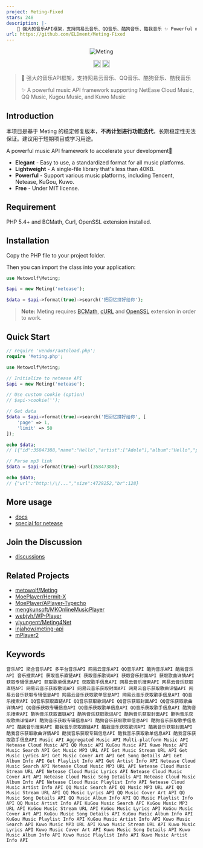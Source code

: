 ```yaml
---
project: Meting-Fixed
stars: 248
description: |-
    🍰 强大的音乐API框架，支持网易云音乐、QQ音乐、酷狗音乐、酷我音乐 ✨ Powerful music API framework supporting NetEase Cloud Music, QQ Music, Kugou Music, and Kuwo Music
url: https://github.com/ELDment/Meting-Fixed
---
```


<p align="center">
 <img src="https://user-images.githubusercontent.com/2666735/30165599-36623bea-93a6-11e7-8956-1ddf99ce0e6f.png" alt="Meting">
</p>

<p align="center">
 <img alt="Author" src="https://img.shields.io/badge/Author-METO&ELDment-blue.svg?style=flat-square" height="20"/>
 <img alt="Star" src="https://img.shields.io/github/stars/ELDment/Meting-MusicApi-Fixed?style=for-the-badge&logo=github" height="20">
</p>

> 🍰 强大的音乐API框架，支持网易云音乐、QQ音乐、酷狗音乐、酷我音乐
>
> ✨ A powerful music API framework supporting NetEase Cloud Music, QQ Music, Kugou Music, and Kuwo Music

## Introduction
本项目是基于 Meting 的稳定修复版本，**不再计划进行功能迭代**，长期稳定性无法保证。建议用于短期项目或学习用途。

A powerful music API framework to accelerate your development🎡
 + **Elegant** - Easy to use, a standardized format for all music platforms.
 + **Lightweight** - A single-file library that's less than 40KB.
 + **Powerful** - Support various music platforms, including Tencent, Netease, KuGou, Kuwo.
 + **Free** - Under MIT license.

## Requirement
PHP 5.4+ and BCMath, Curl, OpenSSL extension installed.

## Installation
Copy the PHP file to your project folder.

Then you can import the class into your application:

```php
use Metowolf\Meting;

$api = new Meting('netease');

$data = $api->format(true)->search('把回忆拼好给你');
```

> **Note:** Meting requires [BCMath](http://php.net/manual/en/book.bc.php), [cURL](http://php.net/manual/en/book.curl.php) and [OpenSSL](http://php.net/manual/en/book.openssl.php) extension in order to work.


## Quick Start
```php
// require 'vendor/autoload.php';
require 'Meting.php';

use Metowolf\Meting;

// Initialize to netease API
$api = new Meting('netease');

// Use custom cookie (option)
// $api->cookie('');

// Get data
$data = $api->format(true)->search('把回忆拼好给你', [
    'page' => 1,
    'limit' => 50
]);

echo $data;
// [{"id":35847388,"name":"Hello","artist":["Adele"],"album":"Hello","pic_id":"1407374890649284","url_id":35847388,"lyric_id":35847388,"source":"netease"},{"id":33211676,"name":"Hello","artist":["OMFG"],"album":"Hello",...

// Parse mp3 link
$data = $api->format(true)->url(35847388);

echo $data;
// {"url":"http:\/\/...","size":4729252,"br":128}
```

## More usage
 - [docs](https://github.com/metowolf/Meting/wiki)
 - [special for netease](https://github.com/metowolf/Meting/wiki/special-for-netease)

## Join the Discussion
 - [discussions](https://github.com/ELDment/Meting-New/discussions)

## Related Projects
 - [metowolf/Meting](https://github.com/metowolf/Meting)
 - [MoePlayer/Hermit-X](https://github.com/MoePlayer/Hermit-X)
 - [MoePlayer/APlayer-Typecho](https://github.com/MoePlayer/APlayer-Typecho)
 - [mengkunsoft/MKOnlineMusicPlayer](https://github.com/mengkunsoft/MKOnlineMusicPlayer)
 - [webjyh/WP-Player](https://github.com/webjyh/WP-Player)
 - [yiyungent/Meting4Net](https://github.com/yiyungent/Meting4Net)
 - [injahow/meting-api](https://github.com/injahow/meting-api)
 - [mPlayer2](https://github.com/dodododooo/mPlayer2)

## Keywords
```
音乐API 聚合音乐API 多平台音乐API 网易云音乐API QQ音乐API 酷狗音乐API 酷我音乐API 音乐搜索API 获取音乐直链API 获取音乐歌词API 获取音乐封面API 获取歌曲详情API 获取专辑信息API 获取歌单信息API 获取歌手信息API 网易云音乐搜索API 网易云音乐获取直链API 网易云音乐获取歌词API 网易云音乐获取封面API 网易云音乐获取歌曲详情API 网易云音乐获取专辑信息API 网易云音乐获取歌单信息API 网易云音乐获取歌手信息API QQ音乐搜索API QQ音乐获取直链API QQ音乐获取歌词API QQ音乐获取封面API QQ音乐获取歌曲详情API QQ音乐获取专辑信息API QQ音乐获取歌单信息API QQ音乐获取歌手信息API 酷狗音乐搜索API 酷狗音乐获取直链API 酷狗音乐获取歌词API 酷狗音乐获取封面API 酷狗音乐获取歌曲详情API 酷狗音乐获取专辑信息API 酷狗音乐获取歌单信息API 酷狗音乐获取歌手信息API 酷我音乐搜索API 酷我音乐获取直链API 酷我音乐获取歌词API 酷我音乐获取封面API 酷我音乐获取歌曲详情API 酷我音乐获取专辑信息API 酷我音乐获取歌单信息API 酷我音乐获取歌手信息API Music API Aggregated Music API Multi-platform Music API Netease Cloud Music API QQ Music API KuGou Music API Kuwo Music API Music Search API Get Music MP3 URL API Get Music Stream URL API Get Music Lyrics API Get Music Cover Art API Get Song Details API Get Album Info API Get Playlist Info API Get Artist Info API Netease Cloud Music Search API Netease Cloud Music MP3 URL API Netease Cloud Music Stream URL API Netease Cloud Music Lyrics API Netease Cloud Music Cover Art API Netease Cloud Music Song Details API Netease Cloud Music Album Info API Netease Cloud Music Playlist Info API Netease Cloud Music Artist Info API QQ Music Search API QQ Music MP3 URL API QQ Music Stream URL API QQ Music Lyrics API QQ Music Cover Art API QQ Music Song Details API QQ Music Album Info API QQ Music Playlist Info API QQ Music Artist Info API KuGou Music Search API KuGou Music MP3 URL API KuGou Music Stream URL API KuGou Music Lyrics API KuGou Music Cover Art API KuGou Music Song Details API KuGou Music Album Info API KuGou Music Playlist Info API KuGou Music Artist Info API Kuwo Music Search API Kuwo Music MP3 URL API Kuwo Music Stream URL API Kuwo Music Lyrics API Kuwo Music Cover Art API Kuwo Music Song Details API Kuwo Music Album Info API Kuwo Music Playlist Info API Kuwo Music Artist Info API
```

